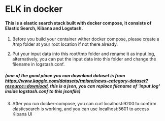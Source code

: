 # ELK in docker

#### This is a elastic search stack built with docker compose, it consists of Elastic Search, Kibana and Logstash.

1. Before you build your container wither docker compose, please create a /tmp folder at your root location if not there already.

2. Put your input data into this root/tmp folder and rename it as input.log, alternatively, you can put the input data into this folder and change the filename in logstash.conf.

##### (one of the good place you can download dataset is from https://www.kaggle.com/datasets/rmisra/news-category-dataset?resource=download, this is a json, you can replace filename of 'input.log' inside logstash.conf to this jsonfile)

3. After you run docker-compose, you can curl localhost:9200 to confirm elasticsearch is working, and you can use localhost:5601 to access Kibana UI
